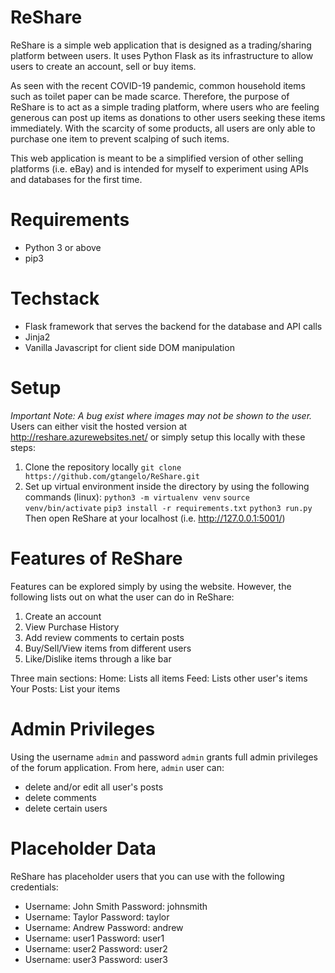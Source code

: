 # ReShare

ReShare is a simple web application that is designed as a trading/sharing platform between users. It uses Python Flask as its infrastructure to allow users to create an account, sell or buy items. 

As seen with the recent COVID-19 pandemic, common household items such as toilet paper can be made scarce. Therefore, the purpose of ReShare is to act as a simple trading platform, where users who are feeling generous can post up items as donations to other users seeking these items immediately. With the scarcity of some products, all users are only able to purchase one item to prevent scalping of such items.

This web application is meant to be a simplified version of other selling platforms (i.e. eBay) and is intended for myself to experiment using APIs and databases for the first time.

# Requirements
- Python 3 or above
- pip3

# Techstack
- Flask framework that serves the backend for the database and API calls
- Jinja2
- Vanilla Javascript for client side DOM manipulation

# Setup
*Important Note: A bug exist where images may not be shown to the user.*
Users can either visit the hosted version at http://reshare.azurewebsites.net/ or simply setup this locally with these steps:
1) Clone the repository locally
`git clone https://github.com/gtangelo/ReShare.git`
2) Set up virtual environment inside the directory by using the following commands (linux):
`python3 -m virtualenv venv`
`source venv/bin/activate`
`pip3 install -r requirements.txt`
`python3 run.py`
Then open ReShare at your localhost (i.e. http://127.0.0.1:5001/)

# Features of ReShare
Features can be explored simply by using the website. However, the following lists out on what the user can do in ReShare:
1) Create an account
2) View Purchase History
3) Add review comments to certain posts
4) Buy/Sell/View items from different users
5) Like/Dislike items through a like bar

Three main sections:
Home: Lists all items
Feed: Lists other user's items
Your Posts: List your items

# Admin Privileges
Using the username `admin` and password `admin` grants full admin privileges of the forum application. From here, `admin` user can:
- delete and/or edit all user's posts
- delete comments
- delete certain users

# Placeholder Data
ReShare has placeholder users that you can use with the following credentials:
- Username: John Smith  Password: johnsmith  
- Username: Taylor      Password: taylor  
- Username: Andrew      Password: andrew  
- Username: user1       Password: user1  
- Username: user2       Password: user2  
- Username: user3       Password: user3

